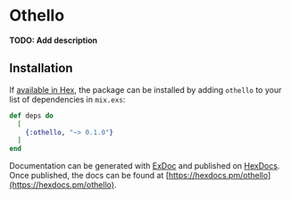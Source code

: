 # Othello

**TODO: Add description**

## Installation

If [available in Hex](https://hex.pm/docs/publish), the package can be installed
by adding `othello` to your list of dependencies in `mix.exs`:

```elixir
def deps do
  [
    {:othello, "~> 0.1.0"}
  ]
end
```

Documentation can be generated with [ExDoc](https://github.com/elixir-lang/ex_doc)
and published on [HexDocs](https://hexdocs.pm). Once published, the docs can
be found at [https://hexdocs.pm/othello](https://hexdocs.pm/othello).

